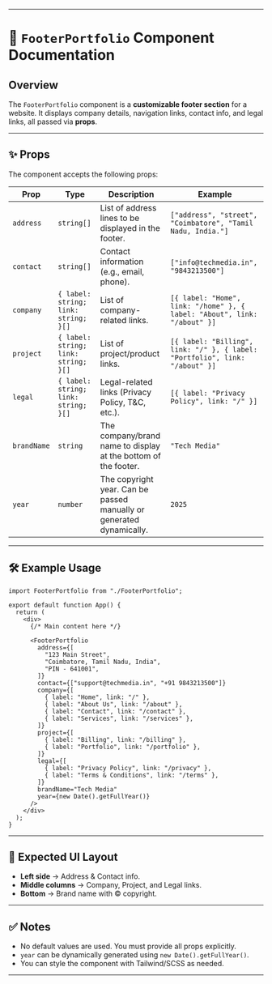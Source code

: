 
---

# 📘 `FooterPortfolio` Component Documentation

## Overview

The `FooterPortfolio` component is a **customizable footer section** for a website.
It displays company details, navigation links, contact info, and legal links, all passed via **props**.

---

## ✨ Props

The component accepts the following props:

| Prop        | Type                                 | Description                                                          | Example                                                                     |
| ----------- | ------------------------------------ | -------------------------------------------------------------------- | --------------------------------------------------------------------------- |
| `address`   | `string[]`                           | List of address lines to be displayed in the footer.                 | `["address", "street", "Coimbatore", "Tamil Nadu, India."]`                 |
| `contact`   | `string[]`                           | Contact information (e.g., email, phone).                            | `["info@techmedia.in", "9843213500"]`                                       |
| `company`   | `{ label: string; link: string; }[]` | List of company-related links.                                       | `[{ label: "Home", link: "/home" }, { label: "About", link: "/about" }]`    |
| `project`   | `{ label: string; link: string; }[]` | List of project/product links.                                       | `[{ label: "Billing", link: "/" }, { label: "Portfolio", link: "/about" }]` |
| `legal`     | `{ label: string; link: string; }[]` | Legal-related links (Privacy Policy, T\&C, etc.).                    | `[{ label: "Privacy Policy", link: "/" }]`                                  |
| `brandName` | `string`                             | The company/brand name to display at the bottom of the footer.       | `"Tech Media"`                                                              |
| `year`      | `number`                             | The copyright year. Can be passed manually or generated dynamically. | `2025`                                                                      |

---

## 🛠️ Example Usage

```tsx
import FooterPortfolio from "./FooterPortfolio";

export default function App() {
  return (
    <div>
      {/* Main content here */}

      <FooterPortfolio
        address={[
          "123 Main Street",
          "Coimbatore, Tamil Nadu, India",
          "PIN - 641001",
        ]}
        contact={["support@techmedia.in", "+91 9843213500"]}
        company={[
          { label: "Home", link: "/" },
          { label: "About Us", link: "/about" },
          { label: "Contact", link: "/contact" },
          { label: "Services", link: "/services" },
        ]}
        project={[
          { label: "Billing", link: "/billing" },
          { label: "Portfolio", link: "/portfolio" },
        ]}
        legal={[
          { label: "Privacy Policy", link: "/privacy" },
          { label: "Terms & Conditions", link: "/terms" },
        ]}
        brandName="Tech Media"
        year={new Date().getFullYear()}
      />
    </div>
  );
}
```

---

## 🎨 Expected UI Layout

* **Left side** → Address & Contact info.
* **Middle columns** → Company, Project, and Legal links.
* **Bottom** → Brand name with © copyright.

---

## ✅ Notes

* No default values are used. You must provide all props explicitly.
* `year` can be dynamically generated using `new Date().getFullYear()`.
* You can style the component with Tailwind/SCSS as needed.

---
